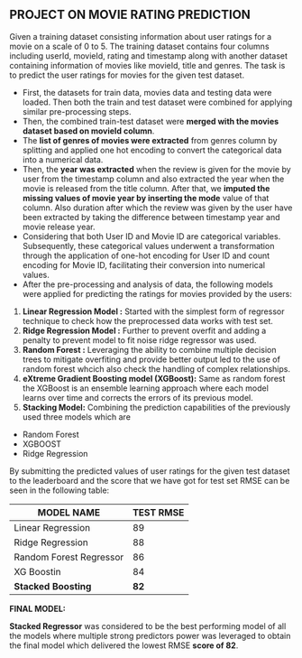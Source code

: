 ## PROJECT ON MOVIE RATING PREDICTION

Given a training dataset consisting information about user ratings for a  movie on a scale of 0 to 5. The training dataset contains four columns including userId, movieId, rating and timestamp along with another dataset containing information of movies like movieId, title and genres. The task is to predict the user ratings for movies for the given test dataset.



*   First, the datasets for train data, movies data and testing data were loaded. Then both the train and test dataset were combined for applying similar pre-processing steps.
*   Then, the combined train-test dataset were **merged with the movies dataset based on movieId column**.
*   The **list of genres of movies were extracted** from genres column by splitting and applied one hot encoding to convert the categorical data into a numerical data.
*   Then, the **year was extracted** when the review is given for the movie by user from the timestamp column and also extracted the year when the movie is released from the title column. After that, we **imputed the missing values of movie year by inserting the mode** value of that column. Also duration after which the review was given by the user have been extracted by taking the difference between timestamp year and movie release year.
*   Considering that both User ID and Movie ID are categorical variables. Subsequently, these categorical values underwent a transformation through the application of one-hot encoding for User ID and count encoding for Movie ID, facilitating their conversion into numerical values.
*   After the pre-processing and analysis of data, the following models were applied for predicting the ratings for movies provided by the users:

  1.   **Linear Regression Model :** Started with the simplest form of regressor technique to check how the preprocessed data works with test set.
  2.   **Ridge Regression Model :** Further to prevent overfit and adding a penalty to prevent model to fit noise ridge regressor was used.
  3.   **Random Forest :** Leveraging the ability to combine multiple decision trees to mitigate overfiting and provide better output led to the use of random forest whcich also check the handling of complex relationships.
  4.   **eXtreme Gradient Boosting model (XGBoost):** Same as random forest the XGBoost is an ensemble learning approach where each model learns over time and corrects the errors of its previous model.
  5.   **Stacking Model:** Combining the prediction capabilities of the previously used three models which are
  *  Random Forest
  *  XGBOOST
  *  Ridge Regression

By submitting the predicted values of user ratings for the given test dataset to the leaderboard and the score that we have got for test set RMSE can be seen in the following table:

| MODEL NAME | TEST RMSE |
|-------------|-----------|
|Linear Regression | 89 |
|Ridge Regression | 88 |
| Random Forest Regressor | 86 |
| XG Boostin  | 84 |
| **Stacked Boosting** | **82** |

**FINAL MODEL:**

**Stacked Regressor** was considered to be the best performing model of all the models where multiple strong predictors power was leveraged to obtain the final model which delivered the lowest RMSE **score of 82**.
